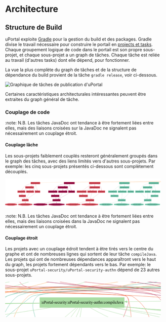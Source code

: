 # Architecture

## Structure de Build

uPortal exploite [Gradle][] pour la gestion du build et des packages.
Gradle divise le travail nécessaire pour construire le portail en [projects et tasks][].
Chaque groupement logique de code dans le portail est son propre sous-projet, et chaque sous-projet a un graph de tâches.
Chaque tâche est reliée au travail (d'autres tasks) dont elle dépend, pour fonctionner.

La vue la plus complète du graph de tâches et de la structure de dépendance du build provient de la tâche `gradle release`, voir ci-dessous.

![Graphique de tâches de publication d'uPortal](../../../images/uportal-release-task.min.svg)

Certaines caractéristiques architecturales intéressantes peuvent être extraites du graph général de tâche.

### Couplage de code

:note: N.B. Les tâches JavaDoc ont tendance à être fortement liées entre elles, mais des liaisons croisées sur la JavaDoc ne signalent pas nécessairement un couplage étroit.

#### Couplage lâche

Les sous-projets faiblement couplés resteront généralement groupés dans le graph des tâches, avec des liens limités vers d'autres sous-projets.
Par exemple: les cinq sous-projets présentés ci-dessous sont complètement découplés.

![Couplage lâche dans le graphique des tâches](../../../images/release-task-graph-loose-coupling.png)

:note: N.B. Les tâches JavaDoc ont tendance à être fortement liées entre elles, mais des liaisons croisées dans la JavaDoc ne signalent pas nécessairement un couplage étroit.

#### Couplage étroit

Les projets avec un couplage édroit tendent à être tirés vers le centre du graphe et ont de nombreuses lignes qui sortent de leur tâche `compileJava`.
Les projets qui ont de nombreuses dépendances apparaîtront vers le haut du graph, les projets fortement dépendants vers le bas.
Par exemple: le sous-projet `uPortal-security/uPortal-security-authn` dépend de 23 autres sous-projets.

![Couplage édroit dans le graphe des tâches](../../../images/release-task-graph-tight-coupling.png)

[Gradle]: https://gradle.org
[projects et tasks]: https://docs.gradle.org/current/userguide/tutorial_using_tasks.html
